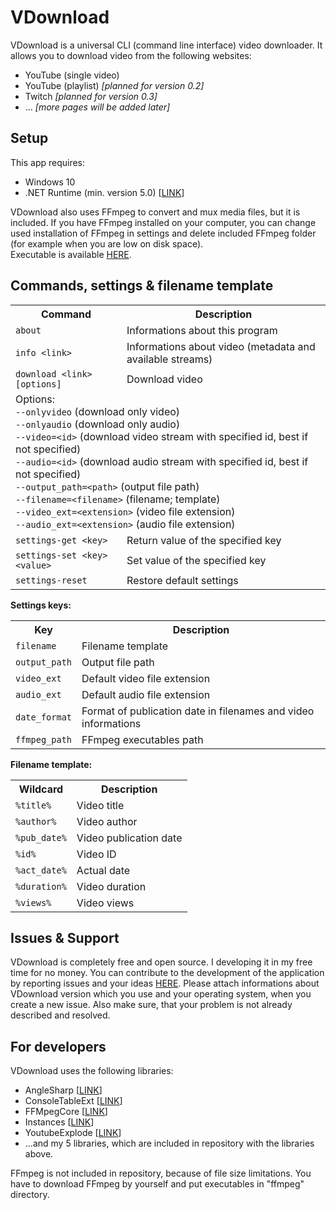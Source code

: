 <h1>VDownload</h1>
VDownload is a universal CLI (command line interface) video downloader. It allows you to download video from the following websites:
<ul>
    <li>YouTube (single video)</li>
    <li>YouTube (playlist) <i>[planned for version 0.2]</i></li>
    <li>Twitch <i>[planned for version 0.3]</i></li>
    <li>... <i>[more pages will be added later]</i></li>
</ul>

<h2>Setup</h2>
This app requires:
<ul>
    <li>Windows 10</li>
    <li>.NET Runtime (min. version 5.0) [<a href="https://dotnet.microsoft.com/download">LINK</a>]</li>
</ul>
VDownload also uses FFmpeg to convert and mux media files, but it is included. If you have FFmpeg installed on your computer, you can change used installation of FFmpeg in settings and delete included FFmpeg folder (for example when you are low on disk space).<br>
Executable is available <a href="https://github.com/mateuszskoczek/VDownload/releases">HERE</a>.

<h2>Commands, settings & filename template</h2>
<table>
    <tr>
        <th>Command</th>
        <th>Description</th>
    </tr>
    <tr>
        <td><code>about</code></td>
        <td>Informations about this program</td>
    </tr>
    <tr>
        <td><code>info &lt;link&gt;</code></td>
        <td>Informations about video (metadata and available streams)</td>
    </tr>
    <tr>
        <td><code>download &lt;link&gt; [options]</code></td>
        <td>Download video</td>
    </tr>
    <tr>
        <td colspan="2">
            Options:<br>
            <code>--onlyvideo</code> (download only video)<br>
            <code>--onlyaudio</code> (download only audio)<br>
            <code>--video=&lt;id&gt;</code> (download video stream with specified id, best if not specified)<br>
            <code>--audio=&lt;id&gt;</code> (download audio stream with specified id, best if not specified)<br>
            <code>--output_path=&lt;path&gt;</code> (output file path)<br>
            <code>--filename=&lt;filename&gt;</code> (filename; template)<br>
            <code>--video_ext=&lt;extension&gt;</code> (video file extension)<br>
            <code>--audio_ext=&lt;extension&gt;</code> (audio file extension)
        </td>
    </tr>
    <tr>
        <td><code>settings-get &lt;key&gt;</code></td>
        <td>Return value of the specified key</td>
    </tr>
    <tr>
        <td><code>settings-set &lt;key&gt; &lt;value&gt;</code></td>
        <td>Set value of the specified key</td>
    </tr>
    <tr>
        <td><code>settings-reset</code></td>
        <td>Restore default settings</td>
    </tr>
</table>

<b>Settings keys:</b>
<table>
    <tr>
        <th>Key</th>
        <th>Description</th>
    </tr>
    <tr>
        <td><code>filename</code></td>
        <td>Filename template</td>
    </tr>
    <tr>
        <td><code>output_path</code></td>
        <td>Output file path</td>
    </tr>
    <tr>
        <td><code>video_ext</code></td>
        <td>Default video file extension</td>
    </tr>
    <tr>
        <td><code>audio_ext</code></td>
        <td>Default audio file extension</td>
    </tr>
    <tr>
        <td><code>date_format</code></td>
        <td>Format of publication date in filenames and video informations</td>
    </tr>
    <tr>
        <td><code>ffmpeg_path</code></td>
        <td>FFmpeg executables path</td>
    </tr>
</table>

<b>Filename template:</b>
<table>
    <tr>
        <th>Wildcard</th>
        <th>Description</th>
    </tr>
    <tr>
        <td><code>%title%</code></td>
        <td>Video title</td>
    </tr>
    <tr>
        <td><code>%author%</code></td>
        <td>Video author</td>
    </tr>
    <tr>
        <td><code>%pub_date%</code></td>
        <td>Video publication date</td>
    </tr>
    <tr>
        <td><code>%id%</code></td>
        <td>Video ID</td>
    </tr>
    <tr>
        <td><code>%act_date%</code></td>
        <td>Actual date</td>
    </tr>
    <tr>
        <td><code>%duration%</code></td>
        <td>Video duration</td>
    </tr>
    <tr>
        <td><code>%views%</code></td>
        <td>Video views</td>
    </tr>
</table>

<h2>Issues & Support</h2>
VDownload is completely free and open source. I developing it in my free time for no money. You can contribute to the development of the application by reporting issues and your ideas <a href="https://github.com/mateuszskoczek/VDownload/issues">HERE</a>. Please attach informations about VDownload version which you use and your operating system, when you create a new issue. Also make sure, that your problem is not already described and resolved.

<h2>For developers</h2>
VDownload uses the following libraries:
<ul>
    <li>AngleSharp [<a href="https://anglesharp.github.io/">LINK</a>]</li>
    <li>ConsoleTableExt [<a href="https://github.com/minhhungit/ConsoleTableExt">LINK</a>]</li>
    <li>FFMpegCore [<a href="https://github.com/rosenbjerg/FFMpegCore">LINK</a>]</li>
    <li>Instances [<a href="https://github.com/rosenbjerg/Instances">LINK</a>]</li>
    <li>YoutubeExplode [<a href="https://github.com/Tyrrrz/YoutubeExplode">LINK</a>]</li>
    <li>...and my 5 libraries, which are included in repository with the libraries above.</li>
</ul>
FFmpeg is not included in repository, because of file size limitations. You have to download FFmpeg by yourself and put executables in "ffmpeg" directory.